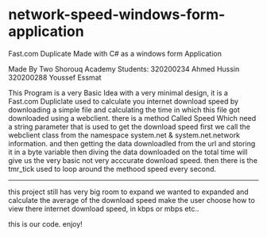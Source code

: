# network-speed-windows-form-application
Fast.com Duplicate Made with C# as a windows form Application 

Made By Two Shorouq Academy Students:
320200234 Ahmed Hussin
320200288 Youssef Essmat

This Program is a very Basic Idea with a very minimal design, it is a Fast.com Dupliclate used to calculate you internet download speed by downloading a simple file and calculating the time in which this file got downloaded using a webclient.
there is a method Called Speed Which need a string parameter that is used to get the download speed first we call the webclient class from the namespace system.net & system.net.network information.
and then getting the data downloadled from the url and storing it in a byte variable 
then diving the data downloaded on the total time will give us the very basic not very acccurate download speed.
then there is the tmr_tick used to loop around the methood speed every second.

--------------------------------------------------------------------

this project still has very big room to expand we wanted to expanded and calculate the average of the download speed
make the user choose how to view there internet download speed, in kbps or mbps etc..

this is our code. enjoy!
